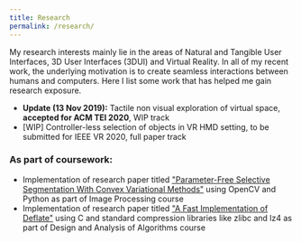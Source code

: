 ```yaml
---
title: Research
permalink: /research/
---
```


My research interests mainly lie in the areas of Natural and Tangible User Interfaces, 3D User Interfaces (3DUI) and Virtual Reality. In all of my recent work, the underlying motivation is to create seamless interactions between humans and computers. Here I list some work that has helped me gain research exposure.

* **Update (13 Nov 2019):** Tactile non visual exploration of virtual space, **accepted for ACM TEI 2020**, WIP track
* [WIP] Controller-less selection of objects in VR HMD setting, to be submitted for IEEE VR 2020, full paper track

### As part of coursework:
* Implementation of research paper titled ["Parameter-Free Selective Segmentation With Convex Variational Methods"](https://ieeexplore.ieee.org/document/8550655) using OpenCV and Python as part of Image Processing course
* Implementation of research paper titled ["A Fast Implementation of Deflate"](https://ieeexplore.ieee.org/document/6824430) using C and standard compression libraries like zlibc and lz4 as part of Design and Analysis of Algorithms course
